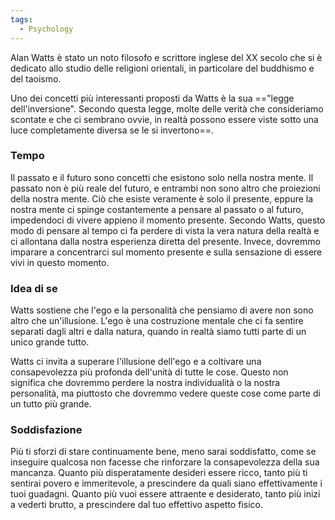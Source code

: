 ```yaml
---
tags:
  - Psychology
---
```

Alan Watts è stato un noto filosofo e scrittore inglese del XX secolo che si è dedicato allo studio delle religioni orientali, in particolare del buddhismo e del taoismo.

Uno dei concetti più interessanti proposti da Watts è la sua =="legge dell'inversione". Secondo questa legge, molte delle verità che consideriamo scontate e che ci sembrano ovvie, in realtà possono essere viste sotto una luce completamente diversa se le si invertono==.

### Tempo

Il passato e il futuro sono concetti che esistono solo nella nostra mente. Il passato non è più reale del futuro, e entrambi non sono altro che proiezioni della nostra mente. Ciò che esiste veramente è solo il presente, eppure la nostra mente ci spinge costantemente a pensare al passato o al futuro, impedendoci di vivere appieno il momento presente.
Secondo Watts, questo modo di pensare al tempo ci fa perdere di vista la vera natura della realtà e ci allontana dalla nostra esperienza diretta del presente. Invece, dovremmo imparare a concentrarci sul momento presente e sulla sensazione di essere vivi in questo momento.

### Idea di se

Watts sostiene che l'ego e la personalità che pensiamo di avere non sono altro che un'illusione. L'ego è una costruzione mentale che ci fa sentire separati dagli altri e dalla natura, quando in realtà siamo tutti parte di un unico grande tutto.

Watts ci invita a superare l'illusione dell'ego e a coltivare una consapevolezza più profonda dell'unità di tutte le cose. Questo non significa che dovremmo perdere la nostra individualità o la nostra personalità, ma piuttosto che dovremmo vedere queste cose come parte di un tutto più grande.

### Soddisfazione

Più ti sforzi di stare continuamente bene, meno sarai soddisfatto, come se inseguire qualcosa non facesse che rinforzare la consapevolezza della sua mancanza.
Quanto più disperatamente desideri essere ricco, tanto più ti sentirai povero e immeritevole, a prescindere da quali siano effettivamente i tuoi guadagni.
Quanto più vuoi essere attraente e desiderato, tanto più inizi a vederti brutto, a prescindere dal tuo effettivo aspetto fisico.